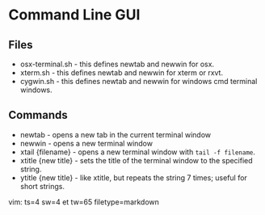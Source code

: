 # Command Line GUI

## Files
* osx-terminal.sh - this defines newtab and newwin for osx.
* xterm.sh - this defines newtab and newwin for xterm or rxvt.
* cygwin.sh - this defines newtab and newwin for windows cmd
  terminal windows.

## Commands
* newtab - opens a new tab in the current terminal window
* newwin - opens a new terminal window
* xtail {filename} - opens a new terminal window with
  `tail -f filename`.
* xtitle {new title} - sets the title of the terminal
  window to the specified string.
* ytitle {new title} - like xtitle, but repeats the string
  7 times; useful for short strings.


vim: ts=4 sw=4 et tw=65 filetype=markdown
